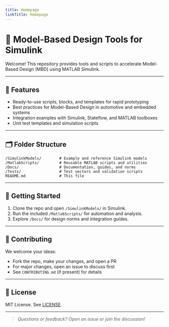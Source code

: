 ```yaml
---
title: Homepage
linkTitle: Homepage
---
```


# 🚗 Model-Based Design Tools for Simulink

Welcome! This repository provides tools and scripts to accelerate Model-Based Design (MBD) using MATLAB Simulink.

---

## 🌟 Features

- Ready-to-use scripts, blocks, and templates for rapid prototyping
- Best practices for Model-Based Design in automotive and embedded systems
- Integration examples with Simulink, Stateflow, and MATLAB toolboxes
- Unit test templates and simulation scripts

---

## 🗂️ Folder Structure

```shell
/SimulinkModels/        # Example and reference Simulink models
/MatlabScripts/         # Reusable MATLAB scripts and utilities
/Docs/                  # Documentation, guides, and norms
/Tests/                 # Test vectors and validation scripts
README.md               # This file
```

---

## 🚀 Getting Started

1. Clone the repo and open `/SimulinkModels/` in Simulink.
2. Run the included `/MatlabScripts/` for automation and analysis.
3. Explore `/Docs/` for design norms and integration guides.

---

## 🤝 Contributing

We welcome your ideas:
- Fork the repo, make your changes, and open a PR
- For major changes, open an issue to discuss first
- See `CONTRIBUTING.md` (if present) for details

---

## 📜 License

MIT License. See [LICENSE](LICENSE).

---

> _Questions or feedback? Open an issue or join the discussion!_